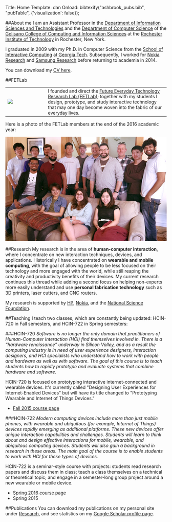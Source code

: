 Title: Home
Template: dan
Onload: bibtexify("ashbrook_pubs.bib", "pubTable", {'visualization': false});


##About me
I am an Assistant Professor in the [Department of Information Sciences
and Technologies](http://ist.rit.edu/) and the [Department of Computer
Science](http://www.cs.rit.edu) of the [Golisano College of Computing
and Information Sciences](http://www.rit.edu/gccis/) at the [Rochester
Institute of Technology](http://rit.edu) in Rochester, New York.

I graduated in 2009 with my Ph.D. in Computer Science from the [School
of Interactive Computing](http://www.ic.gatech.edu/) at [Georgia
Tech](http://www.gatech.edu).  Subsequently, I worked for [Nokia
Research](http://research.nokia.com) and [Samsung
Research](http://sisa.samsung.com) before returning to academia in
2014.

You can download my [CV here](Ashbrook-CV.pdf).

##FETLab

<table class="table-condensed">
	<tr>
		<td width="25%">
			<a href="/"><img src="/images/fetlab_circle.svg"></a>
		</td>
		<td style="vertical-align:middle">
			I founded and direct the <a href="/">Future Everyday Technology
			Research Lab (FETLab)</a>; together with my students I design,
			prototype, and study interactive technology that may one day
			become woven into the fabric of our everyday lives.
		</td>
	</tr>
</table>

Here is a photo of the FETLab members at the end of the 2016 academic
year:

<img src="images/fetlab-2016.jpg" alt="FETLab Membership"
class="img-responsive center-block">


<a name="research"></a>
##Research
My research is in the area of **human-computer interaction**, where I
concentrate on new interaction techniques, devices, and applications.
Historically I have concentrated on **wearable and mobile computing**,
with the goal of allowing people to be less focused on their
technology and more engaged with the world, while still reaping the
creativity and productivity benefits of their devices. My current
research continues this thread while adding a second focus on helping
non-experts more easily understand and use **personal fabrication
technology** such as 3D printers, laser cutters, and CNC routers.

My research is supported by [HP](http://hp.com),
[Nokia](http://company.nokia.com), and the [National Science
Foundation](http://nsf.gov).

##Teaching
I teach two classes, which are constantly being updated: HCIN-720 in
Fall semesters, and HCIN-722 in Spring semesters:

###HCIN-720
_Software is no longer the only domain that practitioners of
Human-Computer Interaction (HCI) find themselves involved in. There is
a “hardware renaissance” underway in Silicon Valley, and as a result
the computing industry is in need of user experience designers,
interaction designers, and HCI specialists who understand how to work
with people and hardware as well as with software. The goal of this
course is to teach students how to rapidly prototype and evaluate
systems that combine hardware and software._

HCIN-720 is focused on prototyping interactive internet-connected and
wearable devices. It's currently called "Designing User Experiences
for Internet-Enabled Devices" but will have its title changed to
"Prototyping Wearable and Internet of Things Devices."

- [Fall 2015 course page](/720-fall15)

###HCIN-722
_Modern computing devices include more than just mobile phones, with
wearable and ubiquitous (for example, Internet of Things) devices
rapidly emerging as additional platforms. These new devices offer
unique interaction capabilities and challenges. Students will learn to
think about and design effective interactions for mobile, wearable,
and ubiquitous computing devices. Students will also gain a background
in research in these areas. The main goal of the course is to enable
students to work with HCI for these types of devices._

HCIN-722 is a seminar-style course with projects: students read
research papers and discuss them in class; teach a class themselves
on a technical or theoretical topic; and engage in a semester-long
group project around a new wearable or mobile device.

- [Spring 2016 course page](/722)
- Spring 2015

##Publications
You can download my publications on my personal site under
[Research](http://danielashbrook.com/research), and see statistics on
my [Google Scholar profile
page](http://scholar.google.com/citations?user=VzkoqhIAAAAJ).

<div style="display:none">[bib](ashbrook_pubs.bib)</div>
<table class='table' id="pubTable"></table>
